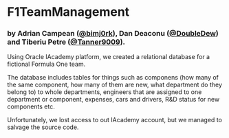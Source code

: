 # F1TeamManagement

### by Adrian Campean ([@bimj0rk](https://github.com/bimj0rk)), Dan Deaconu ([@DoubleDew](https://github.com/DoubleDew)) and Tiberiu Petre ([@Tanner9009](https://github.com/Tanner9009)).

Using Oracle IAcademy platform, we created a relational database for a fictional Formula One team.

The database includes tables for things such as componens (how many of the same component, how many of them are new, what department do they belong to) to whole departments, engineers that are assigned to one department or component, expenses, cars and drivers, R&D status for new components etc.

Unfortunately, we lost access to out IAcademy account, but we managed to salvage the source code.

